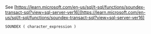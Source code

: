 See [https://learn.microsoft.com/en-us/sql/t-sql/functions/soundex-transact-sql?view=sql-server-ver16](https://learn.microsoft.com/en-us/sql/t-sql/functions/soundex-transact-sql?view=sql-server-ver16)
```
SOUNDEX ( character_expression )
```
